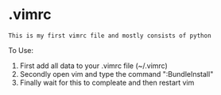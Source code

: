# .vimrc
~~~
This is my first vimrc file and mostly consists of python
~~~
To Use:
1. First add all data to your .vimrc file (~/.vimrc)
2. Secondly open vim and type the command ":BundleInstall"
3. Finally wait for this to compleate and then restart vim 
